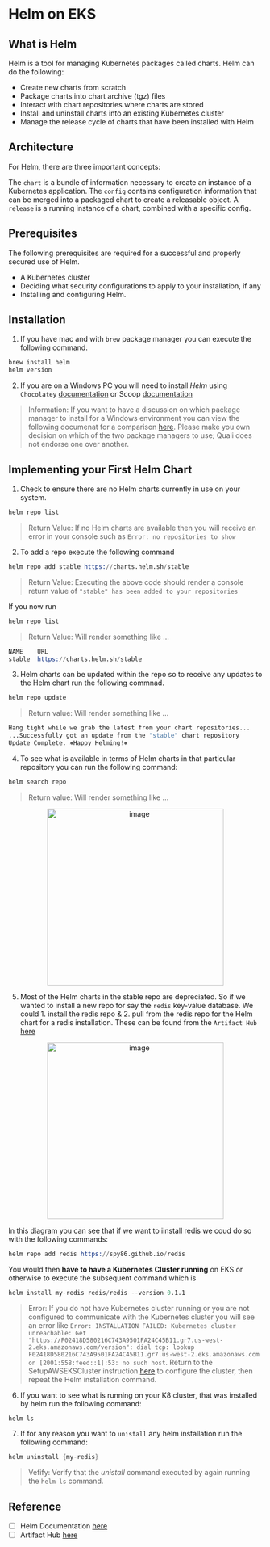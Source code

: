 # Helm on EKS

## What is Helm
Helm is a tool for managing Kubernetes packages called charts. Helm can do the following:

+ Create new charts from scratch
+ Package charts into chart archive (tgz) files
+ Interact with chart repositories where charts are stored
+ Install and uninstall charts into an existing Kubernetes cluster
+ Manage the release cycle of charts that have been installed with Helm

## Architecture
For Helm, there are three important concepts:

The `chart` is a bundle of information necessary to create an instance of a Kubernetes application.
The `config` contains configuration information that can be merged into a packaged chart to create a releasable object.
A `release` is a running instance of a chart, combined with a specific config.

## Prerequisites
The following prerequisites are required for a successful and properly secured use of Helm.

+ A Kubernetes cluster
+ Deciding what security configurations to apply to your installation, if any
+ Installing and configuring Helm.

## Installation

1. If you have mac and with `brew` package manager you can execute the following command. 

```s
brew install helm
helm version
```

2. If you are on a Windows PC you will need to install _Helm_ using `Chocolatey` [documentation](https://chocolatey.org/install) or Scoop [documentation](https://scoop.sh/)

> Information: If you want to have a discussion on which package manager to install for a Windows environment you can view the following documenat for a comparison [here](https://www.onmsft.com/feature/scoop-or-chocolatey-which-windows-10-package-manager-should-you-use). Please make you own decision on which of the two package managers to use; Quali does not endorse one over another. 

## Implementing your First Helm Chart

1. Check to ensure there are no Helm charts currently in use on your system. 

```s
helm repo list
```

> Return Value: If no Helm charts are available then you will receive an error in your console such as `Error: no repositories to show`

2. To add a repo execute the following command

```s
helm repo add stable https://charts.helm.sh/stable
```

> Return Value: Executing the above code should render a console return value of `"stable" has been added to your repositories`

If you now run 

```s
helm repo list
```

> Return Value: Will render something like ...
```s
NAME    URL                          
stable  https://charts.helm.sh/stable
```

3. Helm charts can be updated within the repo so to receive any updates to the Helm chart run the following commnad.

```s
helm repo update 
```

> Return value: Will render something like ...

```s
Hang tight while we grab the latest from your chart repositories...
...Successfully got an update from the "stable" chart repository
Update Complete. ⎈Happy Helming!⎈
```

4. To see what is available in terms of Helm charts in that particular repository you can run the following command: 

```s 
helm search repo
```

> Return value: Will render something like ...

<p align="center">
<img width="350" alt="image" src="https://user-images.githubusercontent.com/8760590/199389922-3071c28d-8f61-49b6-8da0-d17379b2c95e.png">
</p>

5. Most of the Helm charts in the stable repo are depreciated. So if we wanted to install a new repo for say the `redis` key-value database. We could 1. install the redis repo & 2. pull from the redis repo for the Helm chart for a redis installation. These can be found from the `Artifact Hub` [here](https://artifacthub.io/packages/helm/redis/redis)

<p align="center">
<img width="350" alt="image" src="https://user-images.githubusercontent.com/8760590/199390680-a0ce310f-4faa-4ce6-8f86-bdbe5ee0ffbb.png">
</p>


In this diagram you can see that if we want to iinstall redis we coud do so with the following commands: 

```s
helm repo add redis https://spy86.github.io/redis
```

You would then **have to have a Kubernetes Cluster running** on EKS or otherwise to execute the subsequent command which is 
```s
helm install my-redis redis/redis --version 0.1.1
```

> Error: If you do not have Kubernetes cluster running or you are not configured to communicate with the Kubernetes cluster you will see an error like `Error: INSTALLATION FAILED: Kubernetes cluster unreachable: Get "https://F02418D580216C743A9501FA24C45B11.gr7.us-west-2.eks.amazonaws.com/version": dial tcp: lookup F02418D580216C743A9501FA24C45B11.gr7.us-west-2.eks.amazonaws.com on [2001:558:feed::1]:53: no such host`. Return to the SetupAWSEKSCluster instruction [here](https://github.com/rodriggj/aws-eks/tree/master/01_SetupAWSEKSCluster#options) to configure the cluster, then repeat the Helm installation command. 

6. If you want to see what is running on your K8 cluster, that was installed by helm run the following command: 

```s
helm ls
```

7. If for any reason you want to `unistall` any helm installation run the following command: 

```s
helm uninstall {my-redis}
```

> Vefify: Verify that the _unistall_ command executed by again running the `helm ls` command. 

## Reference 

- [ ] Helm Documentation [here](https://helm.sh/)
- [ ] Artifact Hub [here](https://artifacthub.io/)